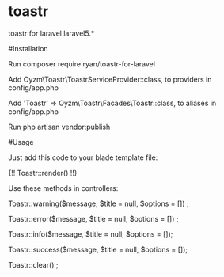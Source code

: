 # toastr
toastr for laravel laravel5.*

#Installation

Run composer require ryan/toastr-for-laravel

Add Oyzm\Toastr\ToastrServiceProvider::class, to providers in config/app.php

Add 'Toastr' => Oyzm\Toastr\Facades\Toastr::class, to aliases in config/app.php

Run php artisan vendor:publish

#Usage

Just add this code to your blade template file:

{!! Toastr::render() !!}

Use these methods in controllers:

Toastr::warning($message, $title = null, $options = []) ;

Toastr::error($message, $title = null, $options = []) ;

Toastr::info($message, $title = null, $options = []);

Toastr::success($message, $title = null, $options = []);

Toastr::clear() ;

